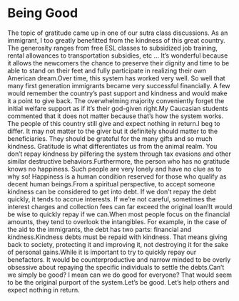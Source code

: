 # Being Good

The topic of gratitude came up in one of our sutra class discussions. As an immigrant, I too greatly benefitted from the kindness of this great country. The generosity ranges from free ESL classes to subsidized job training, rental allowances to transportation subsidies, etc …      It’s wonderful because it allows the newcomers the chance to preserve their dignity and time to be able to stand on their feet and fully participate in realizing their own American dream.Over time, this system has worked very well. So well that many first generation immigrants became very successful financially. A few would remember the country’s past support and kindness and would make it a point to give back. The overwhelming majority conveniently forget the initial welfare support as if it’s their god-given right.My Caucasian students commented that it does not matter because that’s how the system works. The people of this country still give and expect nothing in return.I beg to differ. It may not matter to the giver but it definitely should matter to the beneficiaries. They should be grateful for the many gifts and so much kindness. Gratitude is what differentiates us from the animal realm. You don’t repay kindness by pilfering the system through tax evasions and other similar destructive behaviors.Furthermore, the person who has no gratitude knows no happiness. Such people are very lonely and have no clue as to why so! Happiness is a human condition reserved for those who qualify as decent human beings.From a spiritual perspective, to accept someone kindness can be considered to get into debt. If we don’t repay the debt quickly, it tends to accrue interests. If we’re not careful, sometimes the interest charges and collection fees can far exceed the original loan!It would be wise to quickly repay if we can.When most people focus on the financial amounts, they tend to overlook the intangibles. For example, in the case of the aid to the immigrants, the debt has two parts: financial and kindness.Kindness debts must be repaid with kindness. That means giving back to society, protecting it and improving it, not destroying it for the sake of personal gains.​While it is important to try to quickly repay our benefactors. It would be counterproductive and narrow minded to be overly obsessive about repaying the specific individuals to settle the debts.Can’t we simply be good? I mean can we do good for everyone? That would seem to be the original purport of the system.Let’s be good. Let’s help others and expect nothing in return.